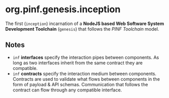 org.pinf.genesis.inception
==========================

The first (`inception`) incarnation of a **NodeJS based Web Software System Development Toolchain** (`genesis`) that follows the *PINF Toolchain* model.


Notes
-----

  * `inf` **interfaces** specify the interaction pipes between components. As long as two interfaces inherit from the same contract they are compatible.
  * `inf` **contracts** specify the interaction medium between components. Contracts are used to validate what flows between components in the form of payload & API schemas. Communication that follows the contract can flow through any compatible interface.
